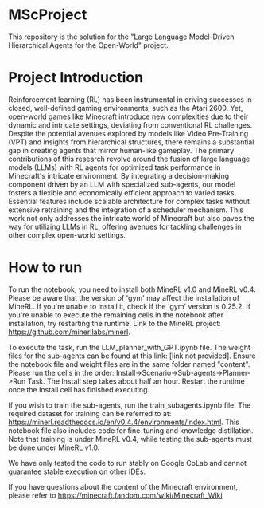 # MScProject
This repository is the solution for the "Large Language Model-Driven Hierarchical Agents for the Open-World" project.

# Project Introduction
Reinforcement learning (RL) has been instrumental in driving successes in closed, well-defined gaming environments, such as the Atari 2600. Yet, open-world games like Minecraft introduce new complexities due to their dynamic and intricate settings, deviating from conventional RL challenges. Despite the potential avenues explored by models like Video Pre-Training (VPT) and insights from hierarchical structures, there remains a substantial gap in creating agents that mirror human-like gameplay. The primary contributions of this research revolve around the fusion of large language models (LLMs) with RL agents for optimized task performance in Minecraft's intricate environment. By integrating a decision-making component driven by an LLM with specialized sub-agents, our model fosters a flexible and economically efficient approach to varied tasks. Essential features include scalable architecture for complex tasks without extensive retraining and the integration of a scheduler mechanism. This work not only addresses the intricate world of Minecraft but also paves the way for utilizing LLMs in RL, offering avenues for tackling challenges in other complex open-world settings.

# How to run
To run the notebook, you need to install both MineRL v1.0 and MineRL v0.4. Please be aware that the version of 'gym' may affect the installation of MineRL. If you're unable to install it, check if the 'gym' version is 0.25.2. If you're unable to execute the remaining cells in the notebook after installation, try restarting the runtime. Link to the MineRL project: https://github.com/minerllabs/minerl.

To execute the task, run the LLM_planner_with_GPT.ipynb file. The weight files for the sub-agents can be found at this link: [link not provided]. Ensure the notebook file and weight files are in the same folder named "content". Please run the cells in the order: Install->Scenario->Sub-agents->Planner->Run Task. The Install step takes about half an hour. Restart the runtime once the Install cell has finished executing.

If you wish to train the sub-agents, run the train_subagents.ipynb file. The required dataset for training can be referred to at: https://minerl.readthedocs.io/en/v0.4.4/environments/index.html. This notebook file also includes code for fine-tuning and knowledge distillation. Note that training is under MineRL v0.4, while testing the sub-agents must be done under MineRL v1.0.

We have only tested the code to run stably on Google CoLab and cannot guarantee stable execution on other IDEs.

If you have questions about the content of the Minecraft environment, please refer to https://minecraft.fandom.com/wiki/Minecraft_Wiki

